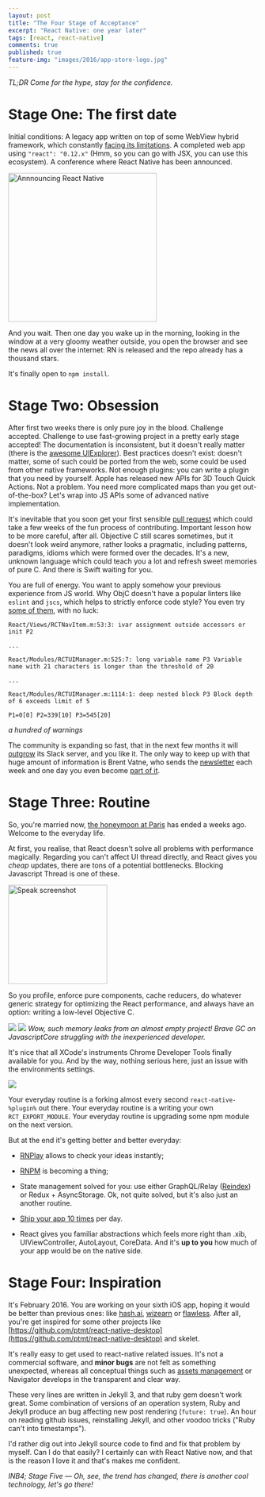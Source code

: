 ```yaml
---
layout: post
title: "The Four Stage of Acceptance"
excerpt: "React Native: one year later"
tags: [react, react-native]
comments: true
published: true
feature-img: "images/2016/app-store-logo.jpg"
---
```


*TL;DR Come for the hype, stay for the confidence.*

# Stage One: The first date

Initial conditions: A legacy app written on top of some WebView hybrid framework, which
constantly [facing its limitations](http://potomushto.com/2015/03/02/webviews-are-hard.html).
A completed web app using `"react": "0.12.x"` (Hmm, so you can go with JSX, you can use this ecosystem).
A conference where React Native has been announced.

<img src="/images/2016/react-native-announce.png" alt="Annnouncing React Native" style="width: 300px;"/>

And you wait. Then one day you wake up in the morning, looking in the window at a very gloomy weather outside, you open the browser and see the news all over the internet: RN is released and the repo already has a thousand stars.

It's finally open to `npm install`.

# Stage Two: Obsession


After first two weeks there is only pure joy in the blood. Challenge accepted. Challenge to use fast-growing project in a pretty early stage accepted! The documentation is inconsistent, but it doesn't really matter (there is the [awesome UIExplorer](https://github.com/facebook/react-native/blob/master/Examples/UIExplorer/ClipboardExample.js#L33)). Best practices doesn't exist: doesn't matter, some of such could be ported from the web, some could be used from other native frameworks. Not enough plugins: you can write a plugin that you need by yourself. Apple has released new APIs for 3D Touch Quick Actions. Not a problem. You need more complicated maps than you get out-of-the-box? Let's wrap into JS APIs some of advanced native implementation.

It's inevitable that you soon get your first sensible [pull request](https://github.com/facebook/react-native/pull/1318) which could take a few weeks of the fun process of contributing. Important lesson how to be more careful, after all. Objective C still scares sometimes, but it doesn't look weird anymore, rather looks a pragmatic, including patterns, paradigms, idioms which were formed over the decades. It's a new, unknown language which could teach you a lot and refresh sweet memories of pure C. And there is Swift waiting for you.

You are full of energy. You want to apply somehow your previous experience from JS world. Why ObjC doesn't have a popular linters like `eslint` and `jscs`, which helps to strictly enforce code style? You even try [some of them](https://github.com/facebook/react-native/pull/1916), with no luck:

~~~~~~~~
React/Views/RCTNavItem.m:53:3: ivar assignment outside accessors or init P2

...

React/Modules/RCTUIManager.m:525:7: long variable name P3 Variable name with 21 characters is longer than the threshold of 20

...

React/Modules/RCTUIManager.m:1114:1: deep nested block P3 Block depth of 6 exceeds limit of 5

P1=0[0] P2=339[10] P3=545[20]
~~~~~~~~
*a hundred of warnings*

The community is expanding so fast, that in the next few months it will [outgrow](https://facebook.github.io/react/blog/2015/10/19/reactiflux-is-moving-to-discord.html) its Slack server, and you like it. The only way to keep up with that huge amount of information is Brent Vatne, who sends the [newsletter](http://brentvatne.ca/react-native-newsletter/) each week and one day you even become [part of it](http://reactnative.cc/14-07-2015.html).

# Stage Three: Routine

So, you're married now, [the honeymoon at Paris](http://localhost:4000/2015/07/30/react-europe.html) has ended a weeks ago. Welcome to the everyday life.

At first, you realise, that React doesn't solve all problems with performance magically. Regarding you can't affect UI thread directly, and React gives you *cheap* updates, there are tons of a potential bottlenecks. Blocking Javascript Thread is one of these.

<img src="/images/2016/speak-1.jpg" alt="Speak screenshot" style="width: 200px;"/>

So you profile, enforce pure components, cache reducers, do whatever generic strategy for optimizing the React performance, and always have an option: writing a low-level Objective C.

![](/images/2016/speak-2.jpg)
![](/images/2016/speak-3.png)
*Wow, such memory leaks from an almost empty project! Brave GC on JavascriptCore struggling with the
inexperienced developer.*

It's nice that all XCode's instruments Chrome Developer Tools finally available for you.
And by the way, nothing serious here, just an issue with the environments settings.

![](/images/2016/speak-4.jpg)

Your everyday routine is a forking almost every second `react-native-%plugin%` out there.
Your everyday routine is a writing your own `RCT_EXPORT_MODULE`.
Your everyday routine is upgrading some npm module on the next version.

But at the end it's getting better and better everyday:

- [RNPlay](https://rnplay.org) allows to check your ideas instantly;

- [RNPM](https://github.com/rnpm/rnpm) is becoming a thing;

- State management solved for you: use either GraphQL/Relay ([Reindex](https://reindex.io)) or Redux + AsyncStorage. Ok, not quite solved, but it's also just an another routine.

- [Ship your app 10 times](https://apphub.io) per day.

- React gives you familiar abstractions which feels more right than .xib, UIViewController, AutoLayout, CoreData. And it's **up to you** how much of your app would be on the native side.

# Stage Four: Inspiration

It's February 2016. You are working on your sixth iOS app, hoping it would be better than previous ones: like [hash.ai](https://hash.ai), [wizearn](http://wizearn.com/) or [flawless](http://hiflawless.com). After all, you're get inspired for some other projects like [https://github.com/ptmt/react-native-desktop](https://github.com/ptmt/react-native-desktop) and skelet.

It's really easy to get used to react-native related issues. It's not a commercial software, and **minor bugs** are not felt as something unexpected, whereas all conceptual things such as [assets management](http://facebook.github.io/react-native/docs/images.html#content) or Navigator develops in the transparent and clear way.

These very lines are written in Jekyll 3, and that ruby gem doesn't work great. Some combination of versions of an operation system, Ruby and Jekyll produce an bug affecting new post rendering (`future: true`). An hour on reading github issues, reinstalling Jekyll, and other voodoo tricks ("Ruby can't into timestamps").

I'd rather dig out into Jekyll source code to find and fix that problem by myself. Can I do that easily? I certainly can with React Native now, and that is the reason I love it and that's makes me confident.

*INB4; Stage Five — Oh, see, the trend has changed, there is another cool technology, let's go there!*
